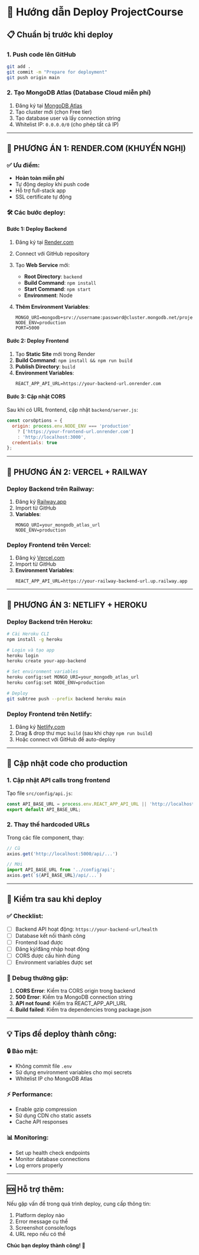 # 🚀 Hướng dẫn Deploy ProjectCourse

## 📋 Chuẩn bị trước khi deploy

### 1. Push code lên GitHub
```bash
git add .
git commit -m "Prepare for deployment"
git push origin main
```

### 2. Tạo MongoDB Atlas (Database Cloud miễn phí)
1. Đăng ký tại [MongoDB Atlas](https://www.mongodb.com/atlas)
2. Tạo cluster mới (chọn Free tier)
3. Tạo database user và lấy connection string
4. Whitelist IP: `0.0.0.0/0` (cho phép tất cả IP)

---

## 🌟 **PHƯƠNG ÁN 1: RENDER.COM (KHUYẾN NGHỊ)**

### ✅ Ưu điểm:
- **Hoàn toàn miễn phí**
- Tự động deploy khi push code
- Hỗ trợ full-stack app
- SSL certificate tự động

### 🛠️ Các bước deploy:

#### **Bước 1: Deploy Backend**
1. Đăng ký tại [Render.com](https://render.com)
2. Connect với GitHub repository
3. Tạo **Web Service** mới:
   - **Root Directory**: `backend`
   - **Build Command**: `npm install`
   - **Start Command**: `npm start`
   - **Environment**: Node

4. **Thêm Environment Variables**:
   ```
   MONGO_URI=mongodb+srv://username:password@cluster.mongodb.net/projectcourse
   NODE_ENV=production
   PORT=5000
   ```

#### **Bước 2: Deploy Frontend**
1. Tạo **Static Site** mới trong Render
2. **Build Command**: `npm install && npm run build`
3. **Publish Directory**: `build`
4. **Environment Variables**:
   ```
   REACT_APP_API_URL=https://your-backend-url.onrender.com
   ```

#### **Bước 3: Cập nhật CORS**
Sau khi có URL frontend, cập nhật `backend/server.js`:
```javascript
const corsOptions = {
  origin: process.env.NODE_ENV === 'production' 
    ? ['https://your-frontend-url.onrender.com']
    : 'http://localhost:3000',
  credentials: true
};
```

---

## 🚀 **PHƯƠNG ÁN 2: VERCEL + RAILWAY**

### **Deploy Backend trên Railway:**
1. Đăng ký [Railway.app](https://railway.app)
2. Import từ GitHub
3. **Variables**:
   ```
   MONGO_URI=your_mongodb_atlas_url
   NODE_ENV=production
   ```

### **Deploy Frontend trên Vercel:**
1. Đăng ký [Vercel.com](https://vercel.com)
2. Import từ GitHub
3. **Environment Variables**:
   ```
   REACT_APP_API_URL=https://your-railway-backend-url.up.railway.app
   ```

---

## 🔧 **PHƯƠNG ÁN 3: NETLIFY + HEROKU**

### **Deploy Backend trên Heroku:**
```bash
# Cài Heroku CLI
npm install -g heroku

# Login và tạo app
heroku login
heroku create your-app-backend

# Set environment variables
heroku config:set MONGO_URI=your_mongodb_atlas_url
heroku config:set NODE_ENV=production

# Deploy
git subtree push --prefix backend heroku main
```

### **Deploy Frontend trên Netlify:**
1. Đăng ký [Netlify.com](https://netlify.com)
2. Drag & drop thư mục `build` (sau khi chạy `npm run build`)
3. Hoặc connect với GitHub để auto-deploy

---

## 🔄 **Cập nhật code cho production**

### 1. Cập nhật API calls trong frontend
Tạo file `src/config/api.js`:
```javascript
const API_BASE_URL = process.env.REACT_APP_API_URL || 'http://localhost:5000';
export default API_BASE_URL;
```

### 2. Thay thế hardcoded URLs
Trong các file component, thay:
```javascript
// Cũ
axios.get('http://localhost:5000/api/...')

// Mới
import API_BASE_URL from '../config/api';
axios.get(`${API_BASE_URL}/api/...`)
```

---

## 📱 **Kiểm tra sau khi deploy**

### ✅ Checklist:
- [ ] Backend API hoạt động: `https://your-backend-url/health`
- [ ] Database kết nối thành công
- [ ] Frontend load được
- [ ] Đăng ký/đăng nhập hoạt động
- [ ] CORS được cấu hình đúng
- [ ] Environment variables được set

### 🐛 Debug thường gặp:
1. **CORS Error**: Kiểm tra CORS origin trong backend
2. **500 Error**: Kiểm tra MongoDB connection string
3. **API not found**: Kiểm tra REACT_APP_API_URL
4. **Build failed**: Kiểm tra dependencies trong package.json

---

## 💡 **Tips để deploy thành công:**

### 🔒 **Bảo mật:**
- Không commit file `.env` 
- Sử dụng environment variables cho mọi secrets
- Whitelist IP cho MongoDB Atlas

### ⚡ **Performance:**
- Enable gzip compression
- Sử dụng CDN cho static assets
- Cache API responses

### 📊 **Monitoring:**
- Set up health check endpoints
- Monitor database connections
- Log errors properly

---

## 🆘 **Hỗ trợ thêm:**

Nếu gặp vấn đề trong quá trình deploy, cung cấp thông tin:
1. Platform deploy nào
2. Error message cụ thể
3. Screenshot console/logs
4. URL repo nếu có thể

**Chúc bạn deploy thành công! 🎉** 